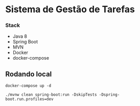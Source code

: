 # Sistema de Gestão de Tarefas

### Stack
- Java 8
- Spring Boot
- MVN
- Docker
- docker-compose

## Rodando local

```docker-compose up -d```

```./mvnw clean spring-boot:run -DskipTests -Dspring-boot.run.profiles=dev```